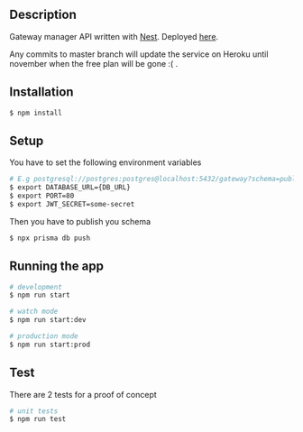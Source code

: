 ## Description

 Gateway manager API written with [Nest](https://github.com/nestjs/nest). Deployed [here](https://gateway-manager-890703.herokuapp.com).
 
 Any commits to master branch will update the service on Heroku until november when the free plan will be gone :( .

## Installation

```bash
$ npm install
```

## Setup
You have to set the following environment variables

```bash
# E.g postgresql://postgres:postgres@localhost:5432/gateway?schema=public
$ export DATABASE_URL={DB_URL}
$ export PORT=80
$ export JWT_SECRET=some-secret
```

Then you have to publish you schema

```bash
$ npx prisma db push
```


## Running the app

```bash
# development
$ npm run start

# watch mode
$ npm run start:dev

# production mode
$ npm run start:prod
```

## Test

There are 2 tests for a proof of concept

```bash
# unit tests
$ npm run test
```

